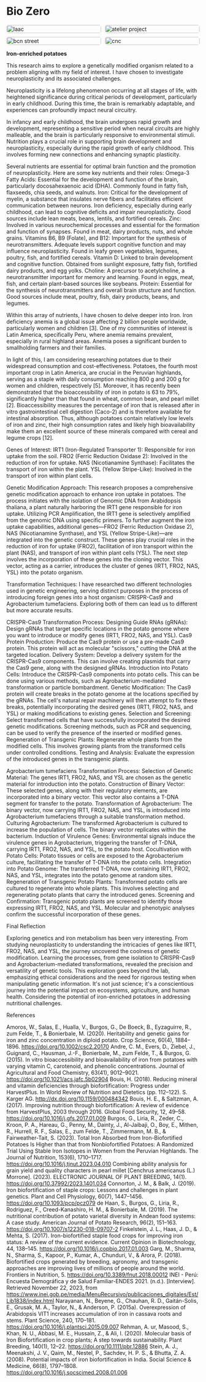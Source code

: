 # Bio Zero

<!--*add images and gifs here of the build process* -->
<!-- Markdown Content -->
<div class="image-grid">
  <img src="../images/imagine an art picture out of radiolarian studies designed by ernst haeckel.png" class="grid-item" alt="Iaac">
  <img src="../images/milenaisonline_art_out_of_radiolarian_designed_by_ernst_haeckel_68464da6-5d0b-48e3-9b7b-d29d2ffcc548.png" class="grid-item" alt="atelier project">
  <img src="../images/vania9117_art_out_of_radiolarian_designed_by_ernst_haeckel_076e6263-4105-4f23-a8c5-1cceb829654c.png" class="grid-item portrait-image" alt="bcn street">
  <img src="../images/vania9117_art_out_of_radiolarian_designed_by_ernst_haeckel_ebdc631f-8812-4f22-a7bc-11acdc31c71e.png" class="grid-item" alt="cnc">
  <!-- Add more images as needed -->
</div>

<!-- CSS Styles -->
<style>
  /* Styles for the image grid container */
  .image-grid {
    display: grid;
    grid-template-columns: repeat(2, 1fr); /* Two columns */
    /*grid-template-columns: repeat(auto-fill, minmax(200px, 1fr));*/ /*use this line of code to create a responsive grid that will place all images in one continuous row - each image will shrink accordignly*/
    grid-gap: 10px;
    /* Additional grid container styles can be added here */
  }

  /* Styles for individual grid items (images) */
  .grid-item {
    width: 100%;
    height: auto;
    object-fit: cover;
    border-radius: 5px; /* Add rounded corners to images */
    /* Additional styles for grid items can be added here */
  }
  /* Styles for portrait images */ /*apply this class to any portrait photo in a grid to crop it to landscape: class="grid-item portrait-image" */
.portrait-image {
    object-position: center middle; /* Adjust this property to control the cropping of portrait images */
  }
</style>


 **Iron-enriched potatoes**

This research aims to explore a genetically modified organism related to a problem aligning with my field of interest. I have chosen to investigate neuroplasticity and its associated challenges.

Neuroplasticity is a lifelong phenomenon occurring at all stages of life, with heightened significance during critical periods of development, particularly in early childhood. During this time, the brain is remarkably adaptable, and experiences can profoundly impact neural circuitry.

In infancy and early childhood, the brain undergoes rapid growth and development, representing a sensitive period when neural circuits are highly malleable, and the brain is particularly responsive to environmental stimuli. Nutrition plays a crucial role in supporting brain development and neuroplasticity, especially during the rapid growth of early childhood. This involves forming new connections and enhancing synaptic plasticity.

Several nutrients are essential for optimal brain function and the promotion of neuroplasticity. Here are some key nutrients and their roles:
Omega-3 Fatty Acids: Essential for the development and function of the brain, particularly docosahexaenoic acid (DHA). Commonly found in fatty fish, flaxseeds, chia seeds, and walnuts.
Iron: Critical for the development of myelin, a substance that insulates nerve fibers and facilitates efficient communication between neurons. Iron deficiency, especially during early childhood, can lead to cognitive deficits and impair neuroplasticity. Good sources include lean meats, beans, lentils, and fortified cereals.
Zinc: Involved in various neurochemical processes and essential for the formation and function of synapses. Found in meat, dairy products, nuts, and whole grains.
Vitamins B6, B9 (Folate), and B12: Important for the synthesis of neurotransmitters. Adequate levels support cognitive function and may influence neuroplasticity. Found in leafy green vegetables, legumes, poultry, fish, and fortified cereals.
Vitamin D: Linked to brain development and cognitive function. Obtained from sunlight exposure, fatty fish, fortified dairy products, and egg yolks.
Choline: A precursor to acetylcholine, a neurotransmitter important for memory and learning. Found in eggs, meat, fish, and certain plant-based sources like soybeans.
Protein: Essential for the synthesis of neurotransmitters and overall brain structure and function. Good sources include meat, poultry, fish, dairy products, beans, and legumes.

Within this array of nutrients, I have chosen to delve deeper into Iron. Iron deficiency anemia is a global issue affecting 2 billion people worldwide, particularly women and children [3]. One of my communities of interest is Latin America, specifically Peru, where anemia remains prevalent, especially in rural highland areas. Anemia poses a significant burden to smallholding farmers and their families.

In light of this, I am considering researching potatoes due to their widespread consumption and cost-effectiveness. Potatoes, the fourth most important crop in Latin America, are crucial in the Peruvian highlands, serving as a staple with daily consumption reaching 800 g and 200 g for women and children, respectively [5].
Moreover, it has recently been demonstrated that the bioaccessibility of iron in potato is 63 to 79%, significantly higher than that found in wheat, common bean, and pearl millet [2]. Bioaccessibility measures the percentage of iron that is released after in vitro gastrointestinal cell digestion (Caco-2) and is therefore available for intestinal absorption. Thus, although potatoes contain relatively low levels of iron and zinc, their high consumption rates and likely high bioavailability make them an excellent source of these minerals compared with cereal and legume crops [12].

Genes of Interest:
IRT1 (Iron-Regulated Transporter 1): Responsible for iron uptake from the soil.
FRO2 (Ferric Reduction Oxidase 2): Involved in the reduction of iron for uptake.
NAS (Nicotianamine Synthase): Facilitates the transport of iron within the plant.
YSL (Yellow Stripe-Like): Involved in the transport of iron within plant cells.

Genetic Modification Approach:
This research proposes a comprehensive genetic modification approach to enhance iron uptake in potatoes. The process initiates with the isolation of Genomic DNA from Arabidopsis thaliana, a plant naturally harboring the IRT1 gene responsible for iron uptake. Utilizing PCR Amplification, the IRT1 gene is selectively amplified from the genomic DNA using specific primers. To further augment the iron uptake capabilities, additional genes—FRO2 (Ferric Reduction Oxidase 2), NAS (Nicotianamine Synthase), and YSL (Yellow Stripe-Like)—are integrated into the genetic construct. These genes play crucial roles in the reduction of iron for uptake (FRO2), facilitation of iron transport within the plant (NAS), and transport of iron within plant cells (YSL). The next step involves the incorporation of these genes into the cloning vector. This vector, acting as a carrier, introduces the cluster of genes (IRT1, FRO2, NAS, YSL) into the potato organism.

Transformation Techniques:
I have researched two different technologies used in genetic engineering, serving distinct purposes in the process of introducing foreign genes into a host organism: CRISPR-Cas9 and Agrobacterium tumefaciens. Exploring both of them can lead us to different but more accurate results.

CRISPR-Cas9 Transformation Process:
Designing Guide RNAs (gRNAs): Design gRNAs that target specific locations in the potato genome where you want to introduce or modify genes (IRT1, FRO2, NAS, and YSL).
Cas9 Protein Production: Produce the Cas9 protein or use a pre-made Cas9 protein. This protein will act as molecular "scissors," cutting the DNA at the targeted location.
Delivery System: Develop a delivery system for the CRISPR-Cas9 components. This can involve creating plasmids that carry the Cas9 gene, along with the designed gRNAs.
Introduction into Potato Cells: Introduce the CRISPR-Cas9 components into potato cells. This can be done using various methods, such as Agrobacterium-mediated transformation or particle bombardment.
Genetic Modification: The Cas9 protein will create breaks in the potato genome at the locations specified by the gRNAs. The cell's natural repair machinery will then attempt to fix these breaks, potentially incorporating the desired genes (IRT1, FRO2, NAS, and YSL) or making modifications to existing genes.
Selection and Screening: Select transformed cells that have successfully incorporated the desired genetic modifications. Screening methods, such as PCR and sequencing, can be used to verify the presence of the inserted or modified genes.
Regeneration of Transgenic Plants: Regenerate whole plants from the modified cells. This involves growing plants from the transformed cells under controlled conditions.
Testing and Analysis: Evaluate the expression of the introduced genes in the transgenic plants.

Agrobacterium tumefaciens Transformation Process:
Selection of Genetic Material: The genes IRT1, FRO2, NAS, and YSL are chosen as the genetic material for introduction into the potato.
Construction of Binary Vector: These selected genes, along with their regulatory elements, are incorporated into a binary vector. This vector also contains a T-DNA segment for transfer to the potato.
Transformation of Agrobacterium: The binary vector, now carrying IRT1, FRO2, NAS, and YSL, is introduced into Agrobacterium tumefaciens through a suitable transformation method.
Culturing Agrobacterium: The transformed Agrobacterium is cultured to increase the population of cells. The binary vector replicates within the bacterium.
Induction of Virulence Genes: Environmental signals induce the virulence genes in Agrobacterium, triggering the transfer of T-DNA, carrying IRT1, FRO2, NAS, and YSL, to the potato host.
Cocultivation with Potato Cells: Potato tissues or cells are exposed to the Agrobacterium culture, facilitating the transfer of T-DNA into the potato cells.
Integration into Potato Genome: The transferred T-DNA, now containing IRT1, FRO2, NAS, and YSL, integrates into the potato genome at random sites.
Regeneration of Transgenic Potato Plants: Transformed potato cells are cultured to regenerate into whole plants. This involves selecting and regenerating potato plants that carry the introduced genes.
Screening and Confirmation: Transgenic potato plants are screened to identify those expressing IRT1, FRO2, NAS, and YSL. Molecular and phenotypic analyses confirm the successful incorporation of these genes.

Final Reflection 

Exploring genetics and iron metabolism has been very interesting. From studying neuroplasticity to understanding the intricacies of genes like IRT1, FRO2, NAS, and YSL, the journey uncovered the coolness of genetic modification. Learning the processes, from gene isolation to CRISPR-Cas9 and Agrobacterium-mediated transformations, revealed the precision and versatility of genetic tools.
This exploration goes beyond the lab, emphasizing ethical considerations and the need for rigorous testing when manipulating genetic information. It's not just science; it's a conscientious journey into the potential impact on ecosystems, agriculture, and human health. Considering the potential of iron-enriched potatoes in addressing nutritional challenges.


References

Amoros, W., Salas, E., Hualla, V., Burgos, G., De Boeck, B., Eyzaguirre, R., zum Felde, T., & Bonierbale, M. (2020). Heritability and genetic gains for iron and zinc concentration in diploid potato. Crop Science, 60(4), 1884–1896. https://doi.org/10.1002/csc2.20170
Andre, C. M., Evers, D., Ziebel, J., Guignard, C., Hausman, J.-F., Bonierbale, M., zum Felde, T., & Burgos, G. (2015). In vitro bioaccessibility and bioavailability of iron from potatoes with varying vitamin C, carotenoid, and phenolic concentrations. Journal of Agricultural and Food Chemistry, 63(41), 9012–9021. https://doi.org/10.1021/acs.jafc.5b02904
Bouis, H. (2018). Reducing mineral and vitamin deficiencies through biofortification: Progress under HarvestPlus. In World Review of Nutrition and Dietetics (pp. 112–122). S. Karger AG. http://dx.doi.org/10.1159/000484342
Bouis, H. E., & Saltzman, A. (2017). Improving nutrition through biofortification: A review of evidence from HarvestPlus, 2003 through 2016. Global Food Security, 12, 49–58. https://doi.org/10.1016/j.gfs.2017.01.009
Burgos, G., Liria, R., Zeder, C., Kroon, P. A., Hareau, G., Penny, M., Dainty, J., Al-Jaibaji, O., Boy, E., Mithen, R., Hurrell, R. F., Salas, E., zum Felde, T., Zimmermann, M. B., & Fairweather-Tait, S. (2023). Total Iron Absorbed from Iron-Biofortified Potatoes Is Higher than that from Nonbiofortified Potatoes: A Randomized Trial Using Stable Iron Isotopes in Women from the Peruvian Highlands. The Journal of Nutrition, 153(6), 1710–1717. https://doi.org/10.1016/j.tjnut.2023.04.010
Combining ability analysis for grain yield and quality characters in pearl millet [Cenchrus americanus (L.) Morrone]. (2023). ELECTRONIC JOURNAL OF PLANT BREEDING, 14(1). https://doi.org/10.37992/2023.1401.034
Connorton, J. M., & Balk, J. (2019). Iron biofortification of staple crops: Lessons and challenges in plant genetics. Plant and Cell Physiology, 60(7), 1447–1456. https://doi.org/10.1093/pcp/pcz079
de Haan, S., Burgos, G., Liria, R., Rodriguez, F., Creed-Kanashiro, H. M., & Bonierbale, M. (2019). The nutritional contribution of potato varietal diversity in Andean food systems: A case study. American Journal of Potato Research, 96(2), 151–163. https://doi.org/10.1007/s12230-018-09707-2
Finkelstein, J. L., Haas, J. D., & Mehta, S. (2017). Iron-biofortified staple food crops for improving iron status: A review of the current evidence. Current Opinion in Biotechnology, 44, 138–145. https://doi.org/10.1016/j.copbio.2017.01.003
Garg, M., Sharma, N., Sharma, S., Kapoor, P., Kumar, A., Chunduri, V., & Arora, P. (2018). Biofortified crops generated by breeding, agronomy, and transgenic approaches are improving lives of millions of people around the world. Frontiers in Nutrition, 5. https://doi.org/10.3389/fnut.2018.00012
INEI - Perú: Encuesta Demográfica y de Salud Familiar-ENDES 2021. (n.d.). [Interview]. Retrieved November 22, 2023, from https://www.inei.gob.pe/media/MenuRecursivo/publicaciones_digitales/Est/Lib1838/index.html
Narayanan, N., Beyene, G., Chauhan, R. D., Gaitán-Solis, E., Grusak, M. A., Taylor, N., & Anderson, P. (2015a). Overexpression of Arabidopsis VIT1 increases accumulation of iron in cassava roots and stems. Plant Science, 240, 170–181. https://doi.org/10.1016/j.plantsci.2015.09.007
Rehman, A. ur, Masood, S., Khan, N. U., Abbasi, M. E., Hussain, Z., & Ali, I. (2020). Molecular basis of Iron Biofortification in crop plants; A step towards sustainability. Plant Breeding, 140(1), 12–22. https://doi.org/10.1111/pbr.12886
Stein, A. J., Meenakshi, J. V., Qaim, M., Nestel, P., Sachdev, H. P. S., & Bhutta, Z. A. (2008). Potential impacts of iron biofortification in India. Social Science &amp; Medicine, 66(8), 1797–1808. https://doi.org/10.1016/j.socscimed.2008.01.006 

